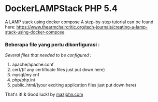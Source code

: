 # DockerLAMPStack PHP 5.4
A LAMP stack using docker compose
A step-by-step tutorial can be found here:
https://www.thearmchaircritic.org/tech-journals/creating-a-lamp-stack-using-docker-compose

### Beberapa file yang perlu dikonfigurasi :
*Several files that needed to be configured :*

1. apache/apache.conf
2. cert/(if any certificate files just put down here)
3. mysql/my.cnf
4. php/php.ini
5. public_html/(your exciting application files just put down here)

That's it! & Good luck!
by [mazjohn.com](https://mazjohn.com)
